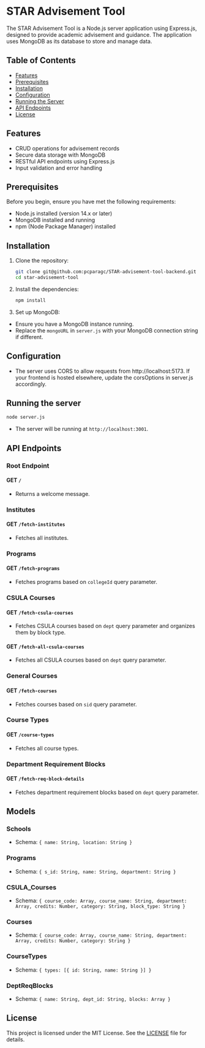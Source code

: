 # STAR Advisement Tool

The STAR Advisement Tool is a Node.js server application using Express.js, designed to provide academic advisement and guidance. The application uses MongoDB as its database to store and manage data.

## Table of Contents
- [Features](#features)
- [Prerequisites](#prerequisites)
- [Installation](#installation)
- [Configuration](#configuration)
- [Running the Server](#running-the-server)
- [API Endpoints](#api-endpoints)
- [License](#license)

## Features
- CRUD operations for advisement records
- Secure data storage with MongoDB
- RESTful API endpoints using Express.js
- Input validation and error handling

## Prerequisites
Before you begin, ensure you have met the following requirements:
- Node.js installed (version 14.x or later)
- MongoDB installed and running
- npm (Node Package Manager) installed

## Installation
1. Clone the repository:
   ```sh
   git clone git@github.com:pcparagc/STAR-advisement-tool-backend.git
   cd star-advisement-tool
   
2. Install the dependencies:
   ```sh
   npm install
3. Set up MongoDB:
- Ensure you have a MongoDB instance running.
- Replace the `mongoURL` in `server.js` with your MongoDB connection string if different.


## Configuration
- The server uses CORS to allow requests from http://localhost:5173. If your frontend is hosted elsewhere, update the corsOptions in server.js accordingly.

## Running the server
   ```sh
   node server.js
   ```
- The server will be running at `http://localhost:3001`.

## API Endpoints

### Root Endpoint

#### GET `/`
- Returns a welcome message.

### Institutes

#### GET `/fetch-institutes`
- Fetches all institutes.

### Programs

#### GET `/fetch-programs`
- Fetches programs based on `collegeId` query parameter.

### CSULA Courses

#### GET `/fetch-csula-courses`
- Fetches CSULA courses based on `dept` query parameter and organizes them by block type.

#### GET `/fetch-all-csula-courses`
- Fetches all CSULA courses based on `dept` query parameter.

### General Courses

#### GET `/fetch-courses`
- Fetches courses based on `sid` query parameter.

### Course Types

#### GET `/course-types`
- Fetches all course types.

### Department Requirement Blocks

#### GET `/fetch-req-block-details`
- Fetches department requirement blocks based on `dept` query parameter.

## Models

### Schools
- Schema: `{ name: String, location: String }`

### Programs
- Schema: `{ s_id: String, name: String, department: String }`

### CSULA_Courses
- Schema: `{ course_code: Array, course_name: String, department: Array, credits: Number, category: String, block_type: String }`

### Courses
- Schema: `{ course_code: Array, course_name: String, department: Array, credits: Number, category: String }`

### CourseTypes
- Schema: `{ types: [{ id: String, name: String }] }`

### DeptReqBlocks
- Schema: `{ name: String, dept_id: String, blocks: Array }`

## License

This project is licensed under the MIT License. See the [LICENSE](LICENSE) file for details.
